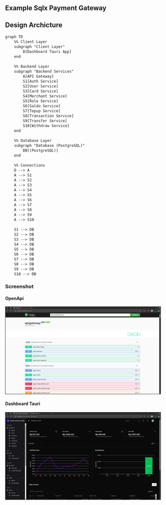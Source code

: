 ## Example Sqlx Payment Gateway


## Design Archicture

```mermaid
graph TD
    %% Client Layer
    subgraph "Client Layer"
        D[Dashboard Tauri App]
    end

    %% Backend Layer
    subgraph "Backend Services"
        A[API Gateway]
        S1[Auth Service]
        S2[User Service]
        S3[Card Service]
        S4[Merchant Service]
        S5[Role Service]
        S6[Saldo Service]
        S7[Topup Service]
        S8[Transaction Service]
        S9[Transfer Service]
        S10[Withdraw Service]
    end

    %% Database Layer
    subgraph "Database (PostgreSQL)"
        DB[(PostgreSQL)]
    end

    %% Connections
    D --> A
    A --> S1
    A --> S2
    A --> S3
    A --> S4
    A --> S5
    A --> S6
    A --> S7
    A --> S8
    A --> S9
    A --> S10

    S1 --> DB
    S2 --> DB
    S3 --> DB
    S4 --> DB
    S5 --> DB
    S6 --> DB
    S7 --> DB
    S8 --> DB
    S9 --> DB
    S10 --> DB

```


### Screenshot

#### OpenApi

<img src="./images/swagger-ui.png" alt="hello" />


#### Dashboard Tauri

<img src="./images/example-dashboard.png" alt="tauri" />
